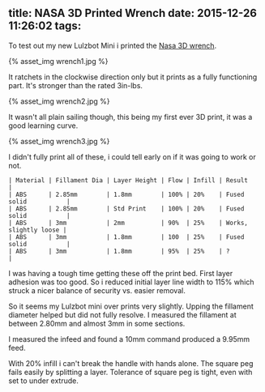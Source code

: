 title: NASA 3D Printed Wrench
date: 2015-12-26 11:26:02
tags:
---
To test out my new Lulzbot Mini i printed the
[Nasa 3D wrench](http://nasa3d.arc.nasa.gov/detail/wrench-mis).

{% asset_img wrench1.jpg %}

It ratchets in the clockwise direction only but it prints as
a fully functioning part. It's stronger than the rated 3in-lbs.

{% asset_img wrench2.jpg %}

It wasn't all plain sailing though, this being my first ever
3D print, it was a good learning curve.

{% asset_img wrench3.jpg %}

I didn't fully print all of these, i could tell early on if it
was going to work or not.

    | Material | Fillament Dia | Layer Height | Flow | Infill | Result                |
    | ABS      | 2.85mm        | 1.8mm        | 100% | 20%    | Fused solid           |
    | ABS      | 2.85mm        | Std Print    | 100% | 20%    | Fused solid           |
    | ABS      | 3mm           | 2mm          | 90%  | 25%    | Works, slightly loose |
    | ABS      | 3mm           | 1.8mm        | 100  | 25%    | Fused solid           |
    | ABS      | 3mm           | 1.8mm        | 95%  | 25%    | ?                     |

I was having a tough time getting these off the print bed. First
layer adhesion was too good. So i reduced initial layer line width
to 115% which struck a nicer balance of security vs. easier removal.

So it seems my Lulzbot mini over prints very slightly. Upping the
fillament diameter helped but did not fully resolve. I measured the
fillament at between 2.80mm and almost 3mm in some sections.

I measured the infeed and found a 10mm command produced a 9.95mm
feed.

With 20% infill i can't break the handle with hands alone. The
square peg fails easily by splitting a layer. Tolerance of square
peg is tight, even with set to under extrude.
